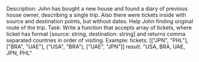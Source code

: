 Description:
John has bought a new house and found a diary of previous house owner, describing a single trip. Also there were tickets inside with source and destination points, but without dates.
Help John finding original route of the trip.
Task:
Write a function that accepts array of tickets, where ticket has format [source: string, destination: string]
and returns comma separated countries in order of visiting.
Example:
tickets: [["JPN", "PHL"], ["BRA", "UAE"], ("USA", "BRA"), ["UAE", "JPN"]]
result: "USA, BRA, UAE, JPN, PHL"
